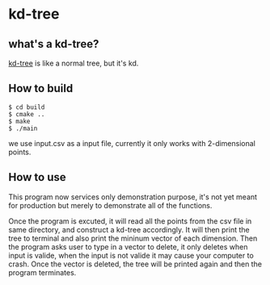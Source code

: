 # kd-tree

## what's a kd-tree?
[kd-tree](https://en.wikipedia.org/wiki/K-d_tree) is like a normal tree, but it's kd.

## How to build

```console
$ cd build
$ cmake ..
$ make
$ ./main
```

we use input.csv as a input file, currently it only works with 2-dimensional points.

## How to use

This program now services only demonstration purpose, it's not yet meant for production but merely to demonstrate all of the functions.

Once the program is excuted, it will read all the points from the csv file in same directory, and construct a kd-tree accordingly. It will then print the tree to terminal and also print the mininum vector of each dimension. Then the program asks user to type in a vector to delete, it only deletes when input is valide, when the input is not valide it may cause your computer to crash. Once the vector is deleted, the tree will be printed again and then the program terminates.
